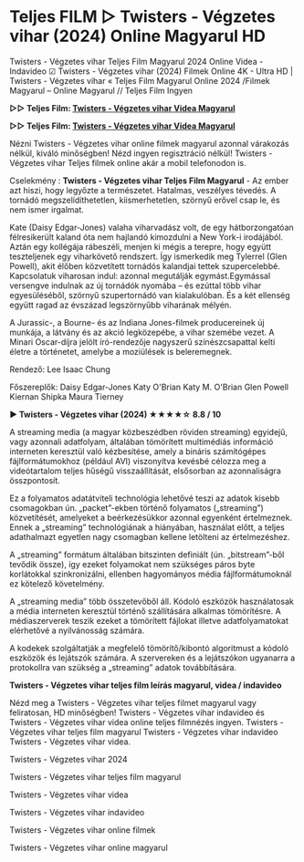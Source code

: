 # Teljes FILM ▷ Twisters - Végzetes vihar (2024) Online Magyarul HD

Twisters - Végzetes vihar Teljes Film Magyarul 2024 Online Videa - Indavideo ☑ Twisters - Végzetes vihar (2024) Filmek Online 4K - Ultra HD | Twisters - Végzetes vihar « Teljes Film Magyarul Online 2024 /Filmek Magyarul – Online Magyarul // Teljes Film Ingyen

**▷▷ Teljes Film: [Twisters - Végzetes vihar Videa Magyarul](https://popcorn-tv.online/hu/movie/718821/twisters)**

**▷▷ Teljes Film: [Twisters - Végzetes vihar Videa Magyarul](https://popcorn-tv.online/hu/movie/718821/twisters)**

Nézni Twisters - Végzetes vihar online filmek magyarul azonnal várakozás nélkül, kiváló minőségben! Nézd ingyen regisztráció nélkül! Twisters - Végzetes vihar Teljes filmek online akár a mobil telefonodon is.

Cselekmény : **Twisters - Végzetes vihar Teljes Film Magyarul** - Az ember azt hiszi, hogy legyőzte a természetet. Hatalmas, veszélyes tévedés. A tornádó megszelídíthetetlen, kiismerhetetlen, szörnyű erővel csap le, és nem ismer irgalmat.

Kate (Daisy Edgar-Jones) valaha viharvadász volt, de egy hátborzongatóan félresikerült kaland óta nem hajlandó kimozdulni a New York-i irodájából. Aztán egy kollégája rábeszéli, menjen ki mégis a terepre, hogy együtt teszteljenek egy viharkövető rendszert. Így ismerkedik meg Tylerrel (Glen Powell), akit élőben közvetített tornádós kalandjai tettek szupercelebbé. Kapcsolatuk viharosan indul: azonnal megutálják egymást.Egymással versengve indulnak az új tornádók nyomába – és ezúttal több vihar egyesüléséből, szörnyű szupertornádó van kialakulóban. És a két ellenség együtt ragad az évszázad legszörnyűbb viharának mélyén.

A Jurassic-, a Bourne- és az Indiana Jones-filmek producereinek új munkája, a látvány és az akció legközepébe, a vihar szemébe vezet. A Minari Oscar-díjra jelölt író-rendezője nagyszerű színészcsapattal kelti életre a történetet, amelybe a moziülések is beleremegnek.

Rendező: Lee Isaac Chung

Főszereplők: Daisy Edgar-Jones Katy O'Brian Katy M. O'Brian Glen Powell Kiernan Shipka Maura Tierney

**▶️ Twisters - Végzetes vihar (2024) ★★★★☆ 8.8 / 10**

A streaming media (a magyar közbeszédben röviden streaming) egyidejű, vagy azonnali adatfolyam, általában tömörített multimédiás információ interneten keresztül való kézbesítése, amely a bináris számítógépes fájlformátumokhoz (például AVI) viszonyítva kevésbé célozza meg a videótartalom teljes hűségű visszaállítását, elsősorban az azonnaliságra összpontosít.

Ez a folyamatos adatátviteli technológia lehetővé teszi az adatok kisebb csomagokban ún. „packet”-ekben történő folyamatos („streaming”) közvetítését, amelyeket a beérkezésükkor azonnal egyenként értelmeznek. Ennek a „streaming” technológiának a hiányában, használat előtt, a teljes adathalmazt egyetlen nagy csomagban kellene letölteni az értelmezéshez.

A „streaming” formátum általában bitszinten definiált (ún. „bitstream”-ből tevődik össze), így ezeket folyamokat nem szükséges páros byte korlátokkal szinkronizálni, ellenben hagyományos média fájlformátumoknál ez kötelező követelmény.

A „streaming media” több összetevőből áll. Kódoló eszközök használatosak a média interneten keresztül történő szállítására alkalmas tömörítésre. A médiaszerverek teszik ezeket a tömörített fájlokat illetve adatfolyamatokat elérhetővé a nyilvánosság számára.

A kodekek szolgáltatják a megfelelő tömörítő/kibontó algoritmust a kódoló eszközök és lejátszók számára. A szervereken és a lejátszókon ugyanarra a protokollra van szükség a „streaming” adatok továbbítására.

**Twisters - Végzetes vihar teljes film leírás magyarul, videa / indavideo**

Nézd meg a Twisters - Végzetes vihar teljes filmet magyarul vagy feliratosan, HD minőségben! Twisters - Végzetes vihar indavideo és Twisters - Végzetes vihar videa online teljes filmnézés ingyen. Twisters - Végzetes vihar teljes film magyarul Twisters - Végzetes vihar indavideo Twisters - Végzetes vihar videa.

Twisters - Végzetes vihar 2024

Twisters - Végzetes vihar teljes film magyarul

Twisters - Végzetes vihar videa

Twisters - Végzetes vihar indavideo

Twisters - Végzetes vihar online filmek

Twisters - Végzetes vihar online magyarul
